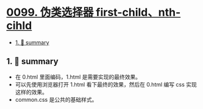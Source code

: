 # [0099. 伪类选择器 first-child、nth-cihld](https://github.com/Tdahuyou/TNotes.javascript/tree/main/notes/0099.%20%E4%BC%AA%E7%B1%BB%E9%80%89%E6%8B%A9%E5%99%A8%20first-child%E3%80%81nth-cihld)

<!-- region:toc -->

- [1. 📝 summary](#1--summary)

<!-- endregion:toc -->

## 1. 📝 summary

- 在 0.html 里面编码，1.html 是需要实现的最终效果。
- 可以先使用浏览器打开 1.html 看下最终的效果，然后在 0.html 编写 css 实现这样的效果。
- common.css 是公共的基础样式。
